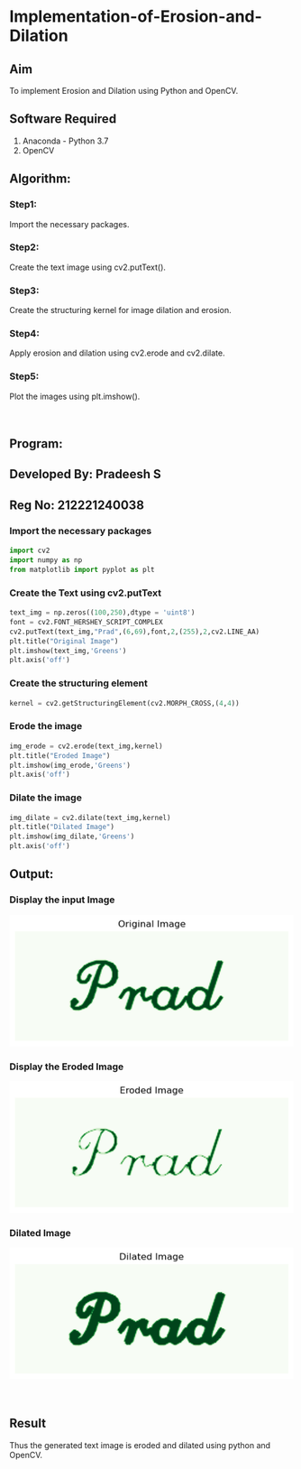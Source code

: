 # Implementation-of-Erosion-and-Dilation

## Aim

To implement Erosion and Dilation using Python and OpenCV.

## Software Required

1. Anaconda - Python 3.7
2. OpenCV

## Algorithm:

### Step1:

Import the necessary packages.
<br>

### Step2:

Create the text image using cv2.putText().
<br>

### Step3:

Create the structuring kernel for image dilation and erosion.
<br>

### Step4:

Apply erosion and dilation using cv2.erode and cv2.dilate.
<br>

### Step5:

Plot the images using plt.imshow().
<br>
<br>
<br>

## Program:

## Developed By: Pradeesh S

## Reg No: 212221240038

### Import the necessary packages

```Python
import cv2
import numpy as np
from matplotlib import pyplot as plt
```

### Create the Text using cv2.putText

```python
text_img = np.zeros((100,250),dtype = 'uint8')
font = cv2.FONT_HERSHEY_SCRIPT_COMPLEX
cv2.putText(text_img,"Prad",(6,69),font,2,(255),2,cv2.LINE_AA)
plt.title("Original Image")
plt.imshow(text_img,'Greens')
plt.axis('off')
```

### Create the structuring element

```python
kernel = cv2.getStructuringElement(cv2.MORPH_CROSS,(4,4))
```

### Erode the image

```python
img_erode = cv2.erode(text_img,kernel)
plt.title("Eroded Image")
plt.imshow(img_erode,'Greens')
plt.axis('off')
```

### Dilate the image

```python
img_dilate = cv2.dilate(text_img,kernel)
plt.title("Dilated Image")
plt.imshow(img_dilate,'Greens')
plt.axis('off')
```

## Output:

### Display the input Image

![](medbay.png)
<br>

### Display the Eroded Image

![](reactor.png)
<br>

### Dilated Image

![](weapons.png)
<br>
<br>
<br>

## Result

Thus the generated text image is eroded and dilated using python and OpenCV.
